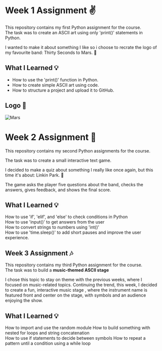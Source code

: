 # Week 1 Assignment ✌️
This repository contains my first Python assignment for the course.  
The task was to create an ASCII art using only 'print()' statements in Python.

I wanted to make it about something I like so i choose to recrate the logo of my favourite band: Thirty Seconds to Mars. 🎸

## What I Learned 💡

- How to use the 'print()' function in Python.  
- How to create simple ASCII art using code.  
- How to structure a project and upload it to GitHub.

## Logo 🤘
![Mars](https://github.com/user-attachments/assets/40d04008-a0ee-4a21-9c4f-d03458afc853)


# Week 2 Assignment 🎤 

This repository contains my second Python assignments for the course. 

The task was to create a small interactive text game. 

I decided to make a quiz about something I really like once again, but this time it's about: Linkin Park. 🤘 

The game asks the player five questions about the band, checks the answers, gives feedback, and shows the final score. 

## What I Learned 💡 

How to use 'if', 'elif', and 'else' to check conditions in Python  
How to use 'input()' to get answers from the user  
How to convert strings to numbers using 'int()'  
How to use 'time.sleep()' to add short pauses and improve the user experience. 


## Week 3 Assignment 🎶

This repository contains my third Python assignment for the course.  
The task was to build a **music-themed ASCII stage**

I chose this topic to stay on theme with the previous weeks, where I focused on music-related topics. Continuing the trend, this week, I decided to create a fun, interactive music stage , where the instrument name is featured front and center on the stage, with symbols and an audience enjoying the show.


## What I Learned 💡

How to import and use the random module
How to build something with nested for loops and string concatenation  
How to use if statements to decide between symbols 
How to repeat a pattern until a condition using a while loop  
